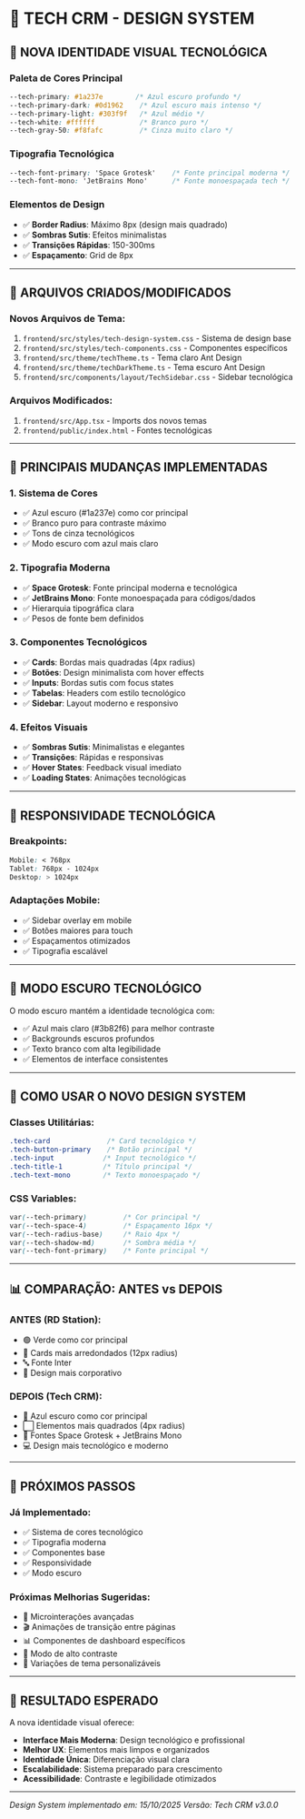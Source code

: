 # 🚀 TECH CRM - DESIGN SYSTEM

## 🎨 **NOVA IDENTIDADE VISUAL TECNOLÓGICA**

### **Paleta de Cores Principal**
```css
--tech-primary: #1a237e        /* Azul escuro profundo */
--tech-primary-dark: #0d1962    /* Azul escuro mais intenso */
--tech-primary-light: #303f9f   /* Azul médio */
--tech-white: #ffffff           /* Branco puro */
--tech-gray-50: #f8fafc         /* Cinza muito claro */
```

### **Tipografia Tecnológica**
```css
--tech-font-primary: 'Space Grotesk'    /* Fonte principal moderna */
--tech-font-mono: 'JetBrains Mono'      /* Fonte monoespaçada tech */
```

### **Elementos de Design**
- ✅ **Border Radius**: Máximo 8px (design mais quadrado)
- ✅ **Sombras Sutis**: Efeitos minimalistas
- ✅ **Transições Rápidas**: 150-300ms
- ✅ **Espaçamento**: Grid de 8px

---

## 📁 **ARQUIVOS CRIADOS/MODIFICADOS**

### **Novos Arquivos de Tema:**
1. `frontend/src/styles/tech-design-system.css` - Sistema de design base
2. `frontend/src/styles/tech-components.css` - Componentes específicos
3. `frontend/src/theme/techTheme.ts` - Tema claro Ant Design
4. `frontend/src/theme/techDarkTheme.ts` - Tema escuro Ant Design
5. `frontend/src/components/layout/TechSidebar.css` - Sidebar tecnológica

### **Arquivos Modificados:**
1. `frontend/src/App.tsx` - Imports dos novos temas
2. `frontend/public/index.html` - Fontes tecnológicas

---

## 🎯 **PRINCIPAIS MUDANÇAS IMPLEMENTADAS**

### **1. Sistema de Cores**
- ✅ Azul escuro (#1a237e) como cor principal
- ✅ Branco puro para contraste máximo
- ✅ Tons de cinza tecnológicos
- ✅ Modo escuro com azul mais claro

### **2. Tipografia Moderna**
- ✅ **Space Grotesk**: Fonte principal moderna e tecnológica
- ✅ **JetBrains Mono**: Fonte monoespaçada para códigos/dados
- ✅ Hierarquia tipográfica clara
- ✅ Pesos de fonte bem definidos

### **3. Componentes Tecnológicos**
- ✅ **Cards**: Bordas mais quadradas (4px radius)
- ✅ **Botões**: Design minimalista com hover effects
- ✅ **Inputs**: Bordas sutis com focus states
- ✅ **Tabelas**: Headers com estilo tecnológico
- ✅ **Sidebar**: Layout moderno e responsivo

### **4. Efeitos Visuais**
- ✅ **Sombras Sutis**: Minimalistas e elegantes
- ✅ **Transições**: Rápidas e responsivas
- ✅ **Hover States**: Feedback visual imediato
- ✅ **Loading States**: Animações tecnológicas

---

## 📱 **RESPONSIVIDADE TECNOLÓGICA**

### **Breakpoints:**
```css
Mobile: < 768px
Tablet: 768px - 1024px
Desktop: > 1024px
```

### **Adaptações Mobile:**
- ✅ Sidebar overlay em mobile
- ✅ Botões maiores para touch
- ✅ Espaçamentos otimizados
- ✅ Tipografia escalável

---

## 🌙 **MODO ESCURO TECNOLÓGICO**

O modo escuro mantém a identidade tecnológica com:
- ✅ Azul mais claro (#3b82f6) para melhor contraste
- ✅ Backgrounds escuros profundos
- ✅ Texto branco com alta legibilidade
- ✅ Elementos de interface consistentes

---

## 🔧 **COMO USAR O NOVO DESIGN SYSTEM**

### **Classes Utilitárias:**
```css
.tech-card              /* Card tecnológico */
.tech-button-primary    /* Botão principal */
.tech-input            /* Input tecnológico */
.tech-title-1          /* Título principal */
.tech-text-mono        /* Texto monoespaçado */
```

### **CSS Variables:**
```css
var(--tech-primary)         /* Cor principal */
var(--tech-space-4)         /* Espaçamento 16px */
var(--tech-radius-base)     /* Raio 4px */
var(--tech-shadow-md)       /* Sombra média */
var(--tech-font-primary)    /* Fonte principal */
```

---

## 📊 **COMPARAÇÃO: ANTES vs DEPOIS**

### **ANTES (RD Station):**
- 🟢 Verde como cor principal
- 📐 Cards mais arredondados (12px radius)
- 🔤 Fonte Inter
- 🎨 Design mais corporativo

### **DEPOIS (Tech CRM):**
- 🔵 Azul escuro como cor principal
- ⬜ Elementos mais quadrados (4px radius)
- 🚀 Fontes Space Grotesk + JetBrains Mono
- 💻 Design mais tecnológico e moderno

---

## 🚀 **PRÓXIMOS PASSOS**

### **Já Implementado:**
- ✅ Sistema de cores tecnológico
- ✅ Tipografia moderna
- ✅ Componentes base
- ✅ Responsividade
- ✅ Modo escuro

### **Próximas Melhorias Sugeridas:**
- 🔄 Microinterações avançadas
- 🎬 Animações de transição entre páginas
- 📊 Componentes de dashboard específicos
- 🎨 Modo de alto contraste
- 🌈 Variações de tema personalizáveis

---

## 🎯 **RESULTADO ESPERADO**

A nova identidade visual oferece:
- **Interface Mais Moderna**: Design tecnológico e profissional
- **Melhor UX**: Elementos mais limpos e organizados
- **Identidade Única**: Diferenciação visual clara
- **Escalabilidade**: Sistema preparado para crescimento
- **Acessibilidade**: Contraste e legibilidade otimizados

---

*Design System implementado em: 15/10/2025*
*Versão: Tech CRM v3.0.0*
